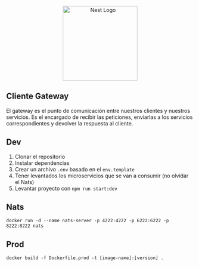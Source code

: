 <p align="center">
  <a href="http://nestjs.com/" target="blank"><img src="https://nestjs.com/img/logo-small.svg" width="200" alt="Nest Logo" /></a>
</p>

## Cliente Gateway
El gateway es el punto de comunicación entre nuestros clientes y nuestros servicios. Es el encargado de recibir las peticiones, enviarlas a los servicios correspondientes y devolver la respuesta al cliente.


## Dev

1. Clonar el repositorio
2. Instalar dependencias
3. Crear un archivo `.env` basado en el `env.template`
4. Tener levantados los microservicios que se van a consumir (no olvidar el Nats)
5. Levantar proyecto con `npm run start:dev`


## Nats
```
docker run -d --name nats-server -p 4222:4222 -p 6222:6222 -p 8222:8222 nats
```

## Prod
```
docker build -f Dockerfile.prod -t [image-name]:[version] . 
```